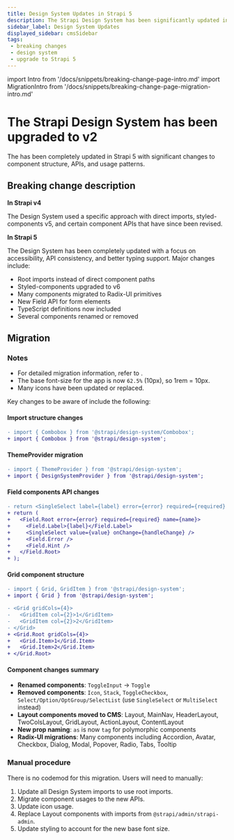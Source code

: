 ```yaml
---
title: Design System Updates in Strapi 5
description: The Strapi Design System has been significantly updated in Strapi 5 with changes to component structure, APIs, and usage patterns.
sidebar_label: Design System Updates
displayed_sidebar: cmsSidebar
tags:
 - breaking changes
 - design system
 - upgrade to Strapi 5
---
```

import Intro from '/docs/snippets/breaking-change-page-intro.md'
import MigrationIntro from '/docs/snippets/breaking-change-page-migration-intro.md'

# The Strapi Design System has been upgraded to v2

The <ExternalLink text="Strapi Design System" to="https://design-system.strapi.io" /> has been completely updated in Strapi 5 with significant changes to component structure, APIs, and usage patterns.

<Intro />

<BreakingChangeIdCard
  plugins
/>

## Breaking change description

<SideBySideContainer>

<SideBySideColumn>

**In Strapi v4**

The Design System used a specific approach with direct imports, styled-components v5, and certain component APIs that have since been revised.

</SideBySideColumn>

<SideBySideColumn>

**In Strapi 5**

The Design System has been completely updated with a focus on accessibility, API consistency, and better typing support. Major changes include:

- Root imports instead of direct component paths
- Styled-components upgraded to v6
- Many components migrated to Radix-UI primitives
- New Field API for form elements
- TypeScript definitions now included
- Several components renamed or removed

</SideBySideColumn>
</SideBySideContainer>

## Migration

<MigrationIntro />

### Notes

- For detailed migration information, refer to <ExternalLink text="the Design System migration guide" to="https://design-system.strapi.io/?path=/docs/getting-started-migration-guides-v1-to-v2--docs"/>.
- The base font-size for the app is now `62.5%` (10px), so 1rem = 10px.
- Many icons have been updated or replaced.

Key changes to be aware of include the following:

#### Import structure changes

```diff
- import { Combobox } from '@strapi/design-system/Combobox';
+ import { Combobox } from '@strapi/design-system';
```

#### ThemeProvider migration

```diff
- import { ThemeProvider } from '@strapi/design-system';
+ import { DesignSystemProvider } from '@strapi/design-system';
```

#### Field components API changes

```diff
- return <SingleSelect label={label} error={error} required={required} value={value} onChange={handleChange} />;
+ return (
+   <Field.Root error={error} required={required} name={name}>
+     <Field.Label>{label}</Field.Label>
+     <SingleSelect value={value} onChange={handleChange} />
+     <Field.Error />
+     <Field.Hint />
+   </Field.Root>
+ );
```

#### Grid component structure

```diff
- import { Grid, GridItem } from '@strapi/design-system';
+ import { Grid } from '@strapi/design-system';

- <Grid gridCols={4}>
-   <GridItem col={2}>1</GridItem>
-   <GridItem col={2}>2</GridItem>
- </Grid>
+ <Grid.Root gridCols={4}>
+   <Grid.Item>1</Grid.Item>
+   <Grid.Item>2</Grid.Item>
+ </Grid.Root>
```

#### Component changes summary

- **Renamed components**: `ToggleInput` → `Toggle`
- **Removed components**: `Icon`, `Stack`, `ToggleCheckbox`, `Select/Option/OptGroup/SelectList` (use `SingleSelect` or `MultiSelect` instead)
- **Layout components moved to CMS**: Layout, MainNav, HeaderLayout, TwoColsLayout, GridLayout, ActionLayout, ContentLayout
- **New prop naming**: `as` is now `tag` for polymorphic components
- **Radix-UI migrations**: Many components including Accordion, Avatar, Checkbox, Dialog, Modal, Popover, Radio, Tabs, Tooltip

### Manual procedure

There is no codemod for this migration. Users will need to manually:

1. Update all Design System imports to use root imports.
2. Migrate component usages to the new APIs.
3. Update icon usage.
4. Replace Layout components with imports from `@strapi/admin/strapi-admin`.
5. Update styling to account for the new base font size.